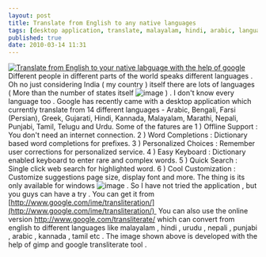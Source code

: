 ```yaml
---
layout: post
title: Translate from English to any native languages
tags: [desktop application, translate, malayalam, hindi, arabic, languages]
published: true
date: 2010-03-14 11:31
---
```

[![Translate from English to your native labguage with the help of google](http://farm5.static.flickr.com/4022/4430871117_0af98119cc_o.jpg)](http://www.flickr.com/photos/harikt/4430871117/)  Different people in different parts of the world speaks different languages . Oh no just considering India ( my country ) itself there are lots of languages ( More than the number of states itself ![image](http://harikt.com/sites/all/libraries/fckeditor/editor/images/smiley/msn/regular_smile.gif) ) . I don't know every language too . Google has recently came with a desktop application which currently translate from 14 different languages - Arabic, Bengali, Farsi (Persian), Greek, Gujarati, Hindi, Kannada, Malayalam, Marathi, Nepali, Punjabi, Tamil, Telugu and Urdu.  Some of the fatures are  1 ) Offline Support : You don't need an internet connection.  2 ) Word Completions : Dictionary based word completions for prefixes.  3 ) Personalized Choices : Remember user corrections for personalized service.  4 ) Easy Keyboard : Dictionary enabled keyboard to enter rare and complex words.  5 ) Quick Search : Single click web search for highlighted word.  6 ) Cool Customization : Customize suggestions page size, display font and more.  The thing is its only available for windows ![image](http://harikt.com/sites/all/libraries/fckeditor/editor/images/smiley/msn/tounge_smile.gif) . So I have not tried the application , but you guys can have a try . You can get it from [http://www.google.com/ime/transliteration/](http://www.google.com/ime/transliteration/)   You can also use the online version http://www.google.com/transliterate/ which can convert from english to different languages like malayalam , hindi , urudu , nepali , punjabi , arabic , kannada , tamil etc . The image shown above is developed with the help of gimp and google transliterate tool .   
